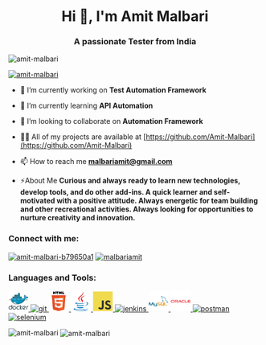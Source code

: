 <h1 align="center">Hi 👋, I'm Amit Malbari</h1>
<h3 align="center">A passionate Tester from India</h3>

<p align="left"> <img src="https://komarev.com/ghpvc/?username=amit-malbari&label=Profile%20views&color=0e75b6&style=flat" alt="amit-malbari" /> </p>

<p align="left"> <a href="https://github.com/ryo-ma/github-profile-trophy"><img src="https://github-profile-trophy.vercel.app/?username=amit-malbari" alt="amit-malbari" /></a> </p>

- 🔭 I’m currently working on **Test Automation Framework**

- 🌱 I’m currently learning **API Automation**

- 👯 I’m looking to collaborate on **Automation Framework**

- 👨‍💻 All of my projects are available at [https://github.com/Amit-Malbari](https://github.com/Amit-Malbari)

- 📫 How to reach me **malbariamit@gmail.com**

- ⚡About Me **Curious and always ready to learn new technologies, develop tools, and do other add-ins. A quick learner and self-motivated with a positive attitude. Always energetic for team building and other recreational activities. Always looking for opportunities to nurture creativity and innovation.**

<h3 align="left">Connect with me:</h3>
<p align="left">
<a href="https://linkedin.com/in/amit-malbari-b79650a1" target="blank"><img align="center" src="https://raw.githubusercontent.com/rahuldkjain/github-profile-readme-generator/master/src/images/icons/Social/linked-in-alt.svg" alt="amit-malbari-b79650a1" height="30" width="40" /></a>
<a href="https://www.hackerrank.com/malbariamit" target="blank"><img align="center" src="https://raw.githubusercontent.com/rahuldkjain/github-profile-readme-generator/master/src/images/icons/Social/hackerrank.svg" alt="malbariamit" height="30" width="40" /></a>
</p>

<h3 align="left">Languages and Tools:</h3>
<p align="left"> <a href="https://www.docker.com/" target="_blank" rel="noreferrer"> <img src="https://raw.githubusercontent.com/devicons/devicon/master/icons/docker/docker-original-wordmark.svg" alt="docker" width="40" height="40"/> </a> <a href="https://git-scm.com/" target="_blank" rel="noreferrer"> <img src="https://www.vectorlogo.zone/logos/git-scm/git-scm-icon.svg" alt="git" width="40" height="40"/> </a> <a href="https://www.w3.org/html/" target="_blank" rel="noreferrer"> <img src="https://raw.githubusercontent.com/devicons/devicon/master/icons/html5/html5-original-wordmark.svg" alt="html5" width="40" height="40"/> </a> <a href="https://www.java.com" target="_blank" rel="noreferrer"> <img src="https://raw.githubusercontent.com/devicons/devicon/master/icons/java/java-original.svg" alt="java" width="40" height="40"/> </a> <a href="https://developer.mozilla.org/en-US/docs/Web/JavaScript" target="_blank" rel="noreferrer"> <img src="https://raw.githubusercontent.com/devicons/devicon/master/icons/javascript/javascript-original.svg" alt="javascript" width="40" height="40"/> </a> <a href="https://www.jenkins.io" target="_blank" rel="noreferrer"> <img src="https://www.vectorlogo.zone/logos/jenkins/jenkins-icon.svg" alt="jenkins" width="40" height="40"/> </a> <a href="https://www.mysql.com/" target="_blank" rel="noreferrer"> <img src="https://raw.githubusercontent.com/devicons/devicon/master/icons/mysql/mysql-original-wordmark.svg" alt="mysql" width="40" height="40"/> </a> <a href="https://www.oracle.com/" target="_blank" rel="noreferrer"> <img src="https://raw.githubusercontent.com/devicons/devicon/master/icons/oracle/oracle-original.svg" alt="oracle" width="40" height="40"/> </a> <a href="https://postman.com" target="_blank" rel="noreferrer"> <img src="https://www.vectorlogo.zone/logos/getpostman/getpostman-icon.svg" alt="postman" width="40" height="40"/> </a> <a href="https://www.selenium.dev" target="_blank" rel="noreferrer"> <img src="https://raw.githubusercontent.com/detain/svg-logos/780f25886640cef088af994181646db2f6b1a3f8/svg/selenium-logo.svg" alt="selenium" width="40" height="40"/> </a> </p>

<p><img align="left" src="https://github-readme-stats.vercel.app/api/top-langs?username=amit-malbari&show_icons=true&locale=en&layout=compact" alt="amit-malbari" /></p>

<p>&nbsp;<img align="center" src="https://github-readme-stats.vercel.app/api?username=amit-malbari&show_icons=true&locale=en" alt="amit-malbari" /></p>
